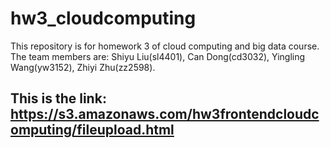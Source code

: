# hw3_cloudcomputing
This repository is for homework 3 of cloud computing and big data course.<br/>
The team members are: Shiyu Liu(sl4401), Can Dong(cd3032), Yingling Wang(yw3152), Zhiyi Zhu(zz2598).
<br/>
## This is the link: https://s3.amazonaws.com/hw3frontendcloudcomputing/fileupload.html
